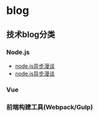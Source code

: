 # blog

## 技术blog分类

### Node.js

- [node.js异步漫谈]('./node/node.md')
- [node.js异步漫谈]('/blog/node/node.md')

### Vue


### 前端构建工具(Webpack/Gulp)
